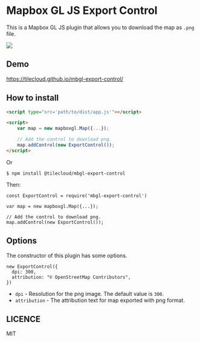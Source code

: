 # Mapbox GL JS Export Control

This is a Mapbox GL JS plugin that allows you to download the map as `.png` file.

![](https://www.evernote.com/l/ABW7C9vzeu9FsrMfu900lhOknLVdcP-vcCQB/image.png)

## Demo

https://tilecloud.github.io/mbgl-export-control/

## How to install

```html
<script type="src='path/to/dist/app.js'"></script>

<script>
    var map = new mapboxgl.Map({...});

    // Add the control to download png.
    map.addControl(new ExportControl());
</script>
```

Or

```
$ npm install @tilecloud/mbgl-export-control
```

Then:

```node
const ExportControl = require('mbgl-export-control')

var map = new mapboxgl.Map({...});

// Add the control to download png.
map.addControl(new ExportControl());
```

## Options

The constructor of this plugin has some options.

```
new ExportControl({
  dpi: 300,
  attribution: "© OpenStreetMap Contributors",
})
```

* `dpi` - Resolution for the png image. The default value is `300`.
* `attribution` - The attribution text for map exported with png format.

## LICENCE

MIT